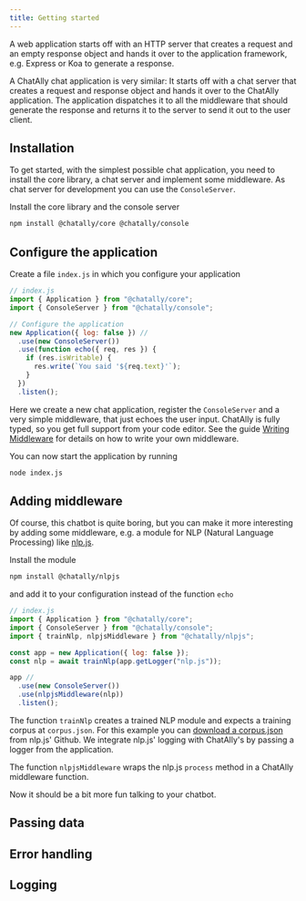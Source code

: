 ```yaml
---
title: Getting started
---
```


A web application starts off with an HTTP server that creates a request and an empty response object and hands it over to the application framework, e.g. Express or Koa to generate a response.

A ChatAlly chat application is very similar: It starts off with a chat server that creates a request and response object and hands it over to the ChatAlly application. The application dispatches it to all the middleware that should generate the response and returns it to the server to send it out to the user client.

## Installation

To get started, with the simplest possible chat application, you need to install the core library, a chat server and implement some middleware. As chat server for development you can use the `ConsoleServer`.

Install the core library and the console server

```sh
npm install @chatally/core @chatally/console
```

## Configure the application

Create a file `index.js` in which you configure your application

```js
// index.js
import { Application } from "@chatally/core";
import { ConsoleServer } from "@chatally/console";

// Configure the application
new Application({ log: false }) //
  .use(new ConsoleServer())
  .use(function echo({ req, res }) {
    if (res.isWritable) {
      res.write(`You said '${req.text}'`);
    }
  })
  .listen();
```

Here we create a new chat application, register the `ConsoleServer` and a very simple middleware, that just echoes the user input. ChatAlly is fully typed, so you get full support from your code editor. See the guide [Writing Middleware](/guides/middleware) for details on how to write your own middleware.

You can now start the application by running

```sh
node index.js
```

## Adding middleware

Of course, this chatbot is quite boring, but you can make it more interesting by adding some middleware, e.g. a module for NLP (Natural Language Processing) like [nlp.js](/reference/middleware/nlpjs).

Install the module

```sh
npm install @chatally/nlpjs
```

and add it to your configuration instead of the function `echo`

```js
// index.js
import { Application } from "@chatally/core";
import { ConsoleServer } from "@chatally/console";
import { trainNlp, nlpjsMiddleware } from "@chatally/nlpjs";

const app = new Application({ log: false });
const nlp = await trainNlp(app.getLogger("nlp.js"));

app //
  .use(new ConsoleServer())
  .use(nlpjsMiddleware(nlp))
  .listen();
```

The function `trainNlp` creates a trained NLP module and expects a training corpus at `corpus.json`. For this example you can [download a corpus.json](https://raw.githubusercontent.com/axa-group/nlp.js/master/examples/04-qna-web/corpus.json) from nlp.js' Github. We integrate nlp.js' logging with ChatAlly's by passing a logger from the application.

The function `nlpjsMiddleware` wraps the nlp.js `process` method in a ChatAlly middleware function.

Now it should be a bit more fun talking to your chatbot.

## Passing data

## Error handling

## Logging
